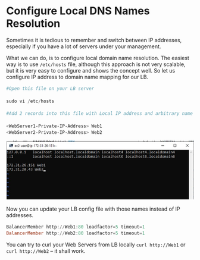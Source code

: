 # Configure Local DNS Names Resolution

Sometimes it is tedious to remember and switch between IP addresses, especially if you have a lot of servers under your management.

What we can do, is to configure local domain name resolution. The easiest way is to use `/etc/hosts` file, although this approach is not very scalable, but it is very easy to configure and shows the concept well. So let us configure IP address to domain name mapping for our LB.

```powershell
#Open this file on your LB server

sudo vi /etc/hosts

#Add 2 records into this file with Local IP address and arbitrary name for both of your Web Servers

<WebServer1-Private-IP-Address> Web1
<WebServer2-Private-IP-Address> Web2
```

![image](image/webs.jpg)

Now you can update your LB config file with those names instead of IP addresses.

```powershell
BalancerMember http://Web1:80 loadfactor=5 timeout=1
BalancerMember http://Web2:80 loadfactor=5 timeout=1
```

You can try to curl your Web Servers from LB locally `curl http://Web1` or `curl http://Web2` – it shall work.

